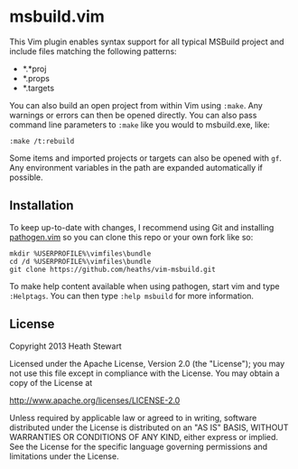 msbuild.vim
===========

This Vim plugin enables syntax support for all typical MSBuild project and include files matching the following patterns:

* \*.\*proj
* \*.props
* \*.targets

You can also build an open project from within Vim using `:make`. Any warnings or errors can then be opened directly. You can also pass command line parameters to `:make` like you would to msbuild.exe, like:

    :make /t:rebuild

Some items and imported projects or targets can also be opened with `gf`. Any environment variables in the path are expanded automatically if possible.

Installation
------------

To keep up-to-date with changes, I recommend using Git and installing [pathogen.vim](https://github.com/tpope/vim-pathogen) so you can clone this repo or your own fork like so:

    mkdir %USERPROFILE%\vimfiles\bundle
    cd /d %USERPROFILE%\vimfiles\bundle
    git clone https://github.com/heaths/vim-msbuild.git

To make help content available when using pathogen, start vim and type `:Helptags`. You can then type `:help msbuild` for more information.

License
-------

Copyright 2013 Heath Stewart

Licensed under the Apache License, Version 2.0 (the "License"); you may not use this file except in compliance with the License. You may obtain a copy of the License at

http://www.apache.org/licenses/LICENSE-2.0

Unless required by applicable law or agreed to in writing, software distributed under the License is distributed on an "AS IS" BASIS, WITHOUT WARRANTIES OR CONDITIONS OF ANY KIND, either express or implied. See the License for the specific language governing permissions and limitations under the License.
